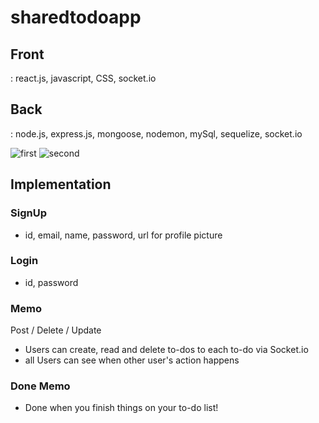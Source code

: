 
# sharedtodoapp

## Front

: react.js, javascript, CSS, socket.io

## Back

: node.js, express.js, mongoose, nodemon, mySql, sequelize, socket.io

![first](https://user-images.githubusercontent.com/63833286/196382600-4f69b0c3-f0f7-4e75-9ed8-509414954bb1.gif)
![second](https://user-images.githubusercontent.com/63833286/196382610-87ba80dc-98c7-4530-b0a5-5b810865464d.gif)

## Implementation

### SignUp
- id, email, name, password, url for profile picture

### Login
- id, password

### Memo
Post / Delete / Update
- Users can create, read and delete to-dos to each to-do via Socket.io
- all Users can see when other user's action happens

### Done Memo
- Done when you finish things on your to-do list!
